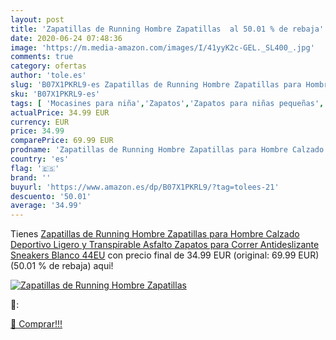 ```yaml
---
layout: post
title: 'Zapatillas de Running Hombre Zapatillas  al 50.01 % de rebaja'
date: 2020-06-24 07:48:36
image: 'https://m.media-amazon.com/images/I/41yyK2c-GEL._SL400_.jpg'
comments: true
category: ofertas
author: 'tole.es'
slug: 'B07X1PKRL9-es Zapatillas de Running Hombre Zapatillas para Hombre...'
sku: 'B07X1PKRL9-es'
tags: [ 'Mocasines para niña','Zapatos','Zapatos para niñas pequeñas','Zapatos y complementos','zapatos', ]
actualPrice: 34.99 EUR
currency: EUR
price: 34.99
comparePrice: 69.99 EUR
prodname: 'Zapatillas de Running Hombre Zapatillas para Hombre Calzado Deportivo Ligero y Transpirable Asfalto Zapatos para Correr Antideslizante Sneakers Blanco 44EU'
country: 'es'
flag: '🇪🇸'
brand: ''
buyurl: 'https://www.amazon.es/dp/B07X1PKRL9/?tag=tolees-21'
descuento: '50.01'
average: '34.99'
---
```


Tienes [Zapatillas de Running Hombre Zapatillas para Hombre Calzado Deportivo Ligero y Transpirable Asfalto Zapatos para Correr Antideslizante Sneakers Blanco 44EU](https://www.amazon.es/dp/B07X1PKRL9/?tag=tolees-21) con precio final de  34.99 EUR (original: 69.99 EUR) (50.01 %  de rebaja) aqui!

[![Zapatillas de Running Hombre Zapatillas ](https://m.media-amazon.com/images/I/41yyK2c-GEL._SL400_.jpg)](https://www.amazon.es/dp/B07X1PKRL9/?tag=tolees-21)

🔎:


[🛒 Comprar!!!](https://www.amazon.es/dp/B07X1PKRL9/?tag=tolees-21)
